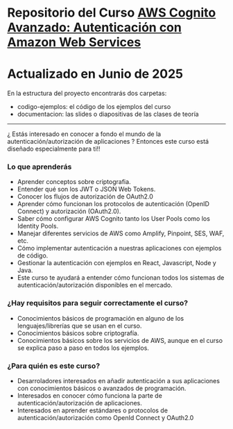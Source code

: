 # Repositorio del Curso [AWS Cognito Avanzado: Autenticación con Amazon Web Services](https://cursos.frogamesformacion.com/courses/aws-cognito-avanzado)

# Actualizado en Junio de 2025

En la estructura del proyecto encontrarás dos carpetas:

- codigo-ejemplos: el código de los ejemplos del curso
- documentacion: las slides o diapositivas de las clases de teoría

---

¿ Estás interesado en conocer a fondo el mundo de la autenticación/autorización de aplicaciones ? Entonces este curso está diseñado especialmente para ti!!


### Lo que aprenderás

- Aprender conceptos sobre criptografia.
- Entender qué son los JWT o JSON Web Tokens.
- Conocer los flujos de autorización de OAuth2.0
- Aprender cómo funcionan los protocolos de autenticación (OpenID Connect) y autorización (OAuth2.0).
- Saber cómo configurar AWS Cognito tanto los User Pools como los Identity Pools.
- Manejar diferentes servicios de AWS como Amplify, Pinpoint, SES, WAF, etc.
- Cómo implementar autenticación a nuestras aplicaciones con ejemplos de código.
- Gestionar la autenticación con ejemplos en React, Javascript, Node y Java.
- Este curso te ayudará a entender cómo funcionan todos los sistemas de autenticación/autorización disponibles en el mercado.

### ¿Hay requisitos para seguir correctamente el curso?

- Conocimientos básicos de programación en alguno de los lenguajes/librerías que se usan en el curso.
- Conocimientos básicos sobre criptografía.
- Conocimientos básicos sobre los servicios de AWS, aunque en el curso se explica paso a paso en todos los ejemplos.

### ¿Para quién es este curso?

- Desarroladores interesados en añadir autenticación a sus aplicaciones con conocimientos básicos o avanzados de programación.
- Interesados en conocer cómo funciona la parte de autenticación/autorización de aplicaciones.
- Interesados en aprender estándares o protocolos de autenticación/autorización como OpenId Connect y OAuth2.0

